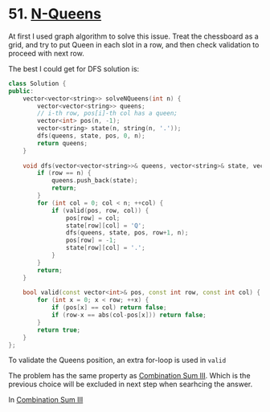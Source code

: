 # 51. [N-Queens](https://leetcode.com/problems/n-queens/)

At first I used graph algorithm to solve this issue. Treat the chessboard as a grid, and try to put Queen in each slot in a row, and then check validation to proceed with next row.

The best I could get for DFS solution is:
```cpp
class Solution {
public:
    vector<vector<string>> solveNQueens(int n) {
        vector<vector<string>> queens;
        // i-th row, pos[i]-th col has a queen;
        vector<int> pos(n, -1);
        vector<string> state(n, string(n, '.'));
        dfs(queens, state, pos, 0, n);
        return queens;
    }
    
    void dfs(vector<vector<string>>& queens, vector<string>& state, vector<int>& pos, int row, const int n) {
        if (row == n) {
            queens.push_back(state);
            return;
        }
        for (int col = 0; col < n; ++col) {
            if (valid(pos, row, col)) {
                pos[row] = col;
                state[row][col] = 'Q';
                dfs(queens, state, pos, row+1, n);
                pos[row] = -1;
                state[row][col] = '.';
            }
        }
        return;
    }
    
    bool valid(const vector<int>& pos, const int row, const int col) {
        for (int x = 0; x < row; ++x) {
            if (pos[x] == col) return false;
            if (row-x == abs(col-pos[x])) return false;
        }
        return true;
    }
};
```

To validate the Queens position, an extra for-loop is used in ```valid```

The problem has the same property as [Combination Sum III](https://leetcode.com/problems/combination-sum-iii/). Which is the previous choice will be excluded in next step when searhcing the answer.

In [Combination Sum III](216.md)